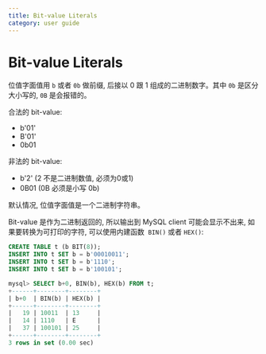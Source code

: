 ```yaml
---
title: Bit-value Literals
category: user guide
---
```


# Bit-value Literals

位值字面值用 `b` 或者 `0b` 做前缀, 后接以 0 跟 1 组成的二进制数字。其中 `0b` 是区分大小写的, `0B` 是会报错的。

合法的 bit-value:

* b'01'
* B'01'
* 0b01


非法的 bit-value:

* b'2' (2 不是二进制数值, 必须为0或1)
* 0B01 (0B 必须是小写 0b)

默认情况, 位值字面值是一个二进制字符串。

Bit-value 是作为二进制返回的, 所以输出到 MySQL client 可能会显示不出来, 如果要转换为可打印的字符, 可以使用内建函数  `BIN()` 或者 `HEX()`:

```sql
CREATE TABLE t (b BIT(8));
INSERT INTO t SET b = b'00010011';
INSERT INTO t SET b = b'1110';
INSERT INTO t SET b = b'100101';

mysql> SELECT b+0, BIN(b), HEX(b) FROM t;
+------+--------+--------+
| b+0  | BIN(b) | HEX(b) |
+------+--------+--------+
|   19 | 10011  | 13     |
|   14 | 1110   | E      |
|   37 | 100101 | 25     |
+------+--------+--------+
3 rows in set (0.00 sec)
```
